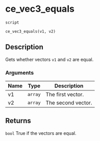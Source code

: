# ce_vec3_equals
`script`
```gml
ce_vec3_equals(v1, v2)
```

## Description
Gets whether vectors `v1` and `v2` are equal.

### Arguments
| Name | Type | Description |
| ---- | ---- | ----------- |
| v1 | `array` | The first vector. |
| v2 | `array` | The second vector. |

## Returns
`bool` True if the vectors are equal.